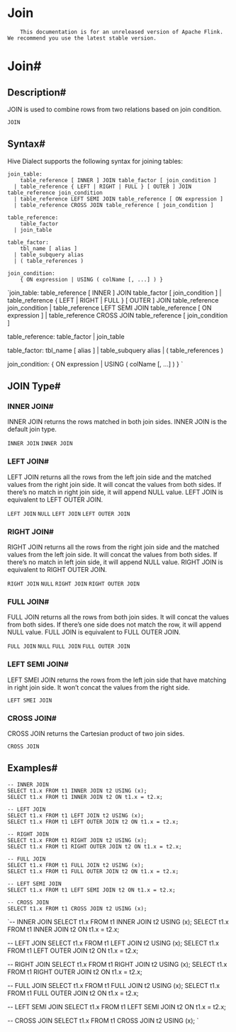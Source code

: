 # Join


> 
        This documentation is for an unreleased version of Apache Flink. We recommend you use the latest stable version.
    


# Join#


## Description#


JOIN is used to combine rows from two relations based on join condition.

`JOIN`

## Syntax#


Hive Dialect supports the following syntax for joining tables:


```
join_table:
    table_reference [ INNER ] JOIN table_factor [ join_condition ]
  | table_reference { LEFT | RIGHT | FULL } [ OUTER ] JOIN table_reference join_condition
  | table_reference LEFT SEMI JOIN table_reference [ ON expression ] 
  | table_reference CROSS JOIN table_reference [ join_condition ]
 
table_reference:
    table_factor
  | join_table
 
table_factor:
    tbl_name [ alias ]
  | table_subquery alias
  | ( table_references )
 
join_condition:
    { ON expression | USING ( colName [, ...] ) }

```

`join_table:
    table_reference [ INNER ] JOIN table_factor [ join_condition ]
  | table_reference { LEFT | RIGHT | FULL } [ OUTER ] JOIN table_reference join_condition
  | table_reference LEFT SEMI JOIN table_reference [ ON expression ] 
  | table_reference CROSS JOIN table_reference [ join_condition ]
 
table_reference:
    table_factor
  | join_table
 
table_factor:
    tbl_name [ alias ]
  | table_subquery alias
  | ( table_references )
 
join_condition:
    { ON expression | USING ( colName [, ...] ) }
`

## JOIN Type#


### INNER JOIN#


INNER JOIN returns the rows matched in both join sides. INNER JOIN is the default join type.

`INNER JOIN`
`INNER JOIN`

### LEFT JOIN#


LEFT JOIN returns all the rows from the left join side and the matched values from the right join side. It will concat the values from both sides.
If there’s no match in right join side, it will append NULL value. LEFT JOIN is equivalent to LEFT OUTER JOIN.

`LEFT JOIN`
`NULL`
`LEFT JOIN`
`LEFT OUTER JOIN`

### RIGHT JOIN#


RIGHT JOIN returns all the rows from the right join side and the matched values from the left join side. It will concat the values from both sides.
If there’s no match in left join side, it will append NULL value. RIGHT JOIN is equivalent to RIGHT OUTER JOIN.

`RIGHT JOIN`
`NULL`
`RIGHT JOIN`
`RIGHT OUTER JOIN`

### FULL JOIN#


FULL JOIN returns all the rows from both join sides. It will concat the values from both sides.
If there’s one side does not match the row, it will append NULL value. FULL JOIN is equivalent to FULL OUTER JOIN.

`FULL JOIN`
`NULL`
`FULL JOIN`
`FULL OUTER JOIN`

### LEFT SEMI JOIN#


LEFT SMEI JOIN returns the rows from the left join side that have matching in right join side. It won’t concat the values from the right side.

`LEFT SMEI JOIN`

### CROSS JOIN#


CROSS JOIN returns the Cartesian product of two join sides.

`CROSS JOIN`

## Examples#


```
-- INNER JOIN
SELECT t1.x FROM t1 INNER JOIN t2 USING (x);
SELECT t1.x FROM t1 INNER JOIN t2 ON t1.x = t2.x;

-- LEFT JOIN
SELECT t1.x FROM t1 LEFT JOIN t2 USING (x);
SELECT t1.x FROM t1 LEFT OUTER JOIN t2 ON t1.x = t2.x;

-- RIGHT JOIN
SELECT t1.x FROM t1 RIGHT JOIN t2 USING (x);
SELECT t1.x FROM t1 RIGHT OUTER JOIN t2 ON t1.x = t2.x;

-- FULL JOIN
SELECT t1.x FROM t1 FULL JOIN t2 USING (x);
SELECT t1.x FROM t1 FULL OUTER JOIN t2 ON t1.x = t2.x;

-- LEFT SEMI JOIN
SELECT t1.x FROM t1 LEFT SEMI JOIN t2 ON t1.x = t2.x;

-- CROSS JOIN
SELECT t1.x FROM t1 CROSS JOIN t2 USING (x);

```

`-- INNER JOIN
SELECT t1.x FROM t1 INNER JOIN t2 USING (x);
SELECT t1.x FROM t1 INNER JOIN t2 ON t1.x = t2.x;

-- LEFT JOIN
SELECT t1.x FROM t1 LEFT JOIN t2 USING (x);
SELECT t1.x FROM t1 LEFT OUTER JOIN t2 ON t1.x = t2.x;

-- RIGHT JOIN
SELECT t1.x FROM t1 RIGHT JOIN t2 USING (x);
SELECT t1.x FROM t1 RIGHT OUTER JOIN t2 ON t1.x = t2.x;

-- FULL JOIN
SELECT t1.x FROM t1 FULL JOIN t2 USING (x);
SELECT t1.x FROM t1 FULL OUTER JOIN t2 ON t1.x = t2.x;

-- LEFT SEMI JOIN
SELECT t1.x FROM t1 LEFT SEMI JOIN t2 ON t1.x = t2.x;

-- CROSS JOIN
SELECT t1.x FROM t1 CROSS JOIN t2 USING (x);
`